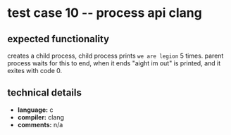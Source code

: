 # test case 10 -- process api clang

## expected functionality
creates a child process, child process prints `we are legion` 5 times. parent process waits for this to end, when it ends "aight im out" is printed, and it exites with code 0.

## technical details
- **language:** c
- **compiler:** clang
- **comments:** n/a
